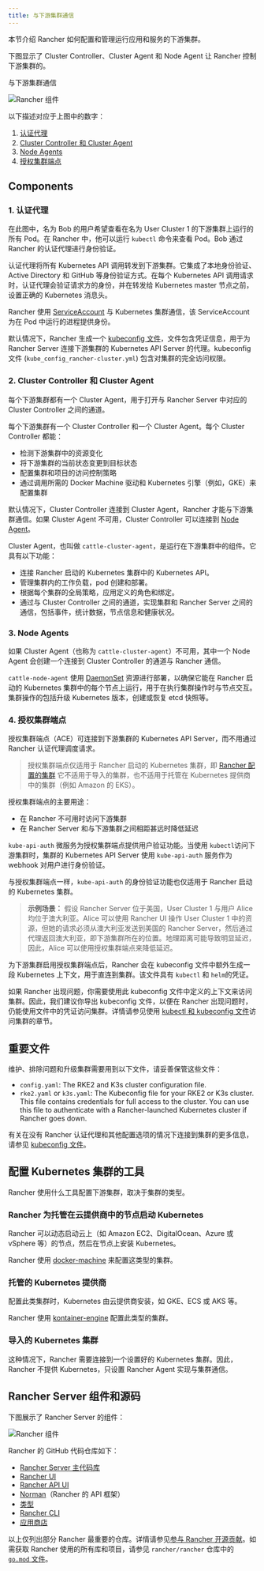 ```yaml
---
title: 与下游集群通信
---
```


本节介绍 Rancher 如何配置和管理运行应用和服务的下游集群。

下图显示了 Cluster Controller、Cluster Agent 和 Node Agent 让 Rancher 控制下游集群的。

<figcaption>与下游集群通信</figcaption>

![Rancher 组件](/img/rancher-architecture-cluster-controller.svg)

以下描述对应于上图中的数字：

1. [认证代理](#1-认证代理)
2. [Cluster Controller 和 Cluster Agent](#2-cluster-controller-和-cluster-agent)
3. [Node Agents](#3-node-agents)
4. [授权集群端点](#4-授权集群端点)

## Components

### 1. 认证代理

在此图中，名为 Bob 的用户希望查看在名为 User Cluster 1 的下游集群上运行的所有 Pod。在 Rancher 中，他可以运行 `kubectl` 命令来查看
Pod。Bob 通过 Rancher 的认证代理进行身份验证。

认证代理将所有 Kubernetes API 调用转发到下游集群。它集成了本地身份验证、Active Directory 和 GitHub 等身份验证方式。在每个 Kubernetes API 调用请求时，认证代理会验证请求方的身份，并在转发给 Kubernetes master 节点之前，设置正确的 Kubernetes 消息头。

Rancher 使用 [ServiceAccount](https://kubernetes.io/docs/tasks/configure-pod-container/configure-service-account/) 与 Kubernetes 集群通信，该 ServiceAccount 为在 Pod 中运行的进程提供身份。

默认情况下，Rancher 生成一个 [kubeconfig 文件](../../how-to-guides/new-user-guides/manage-clusters/access-clusters/use-kubectl-and-kubeconfig.md)，文件包含凭证信息，用于为 Rancher Server 连接下游集群的 Kubernetes API Server 的代理。kubeconfig 文件 (`kube_config_rancher-cluster.yml`) 包含对集群的完全访问权限。

### 2. Cluster Controller 和 Cluster Agent

每个下游集群都有一个 Cluster Agent，用于打开与 Rancher Server 中对应的 Cluster Controller 之间的通道。

每个下游集群有一个 Cluster Controller 和一个 Cluster Agent。每个 Cluster Controller 都能：

- 检测下游集群中的资源变化
- 将下游集群的当前状态变更到目标状态
- 配置集群和项目的访问控制策略
- 通过调用所需的 Docker Machine 驱动和 Kubernetes 引擎（例如，GKE）来配置集群

默认情况下，Cluster Controller 连接到 Cluster Agent，Rancher 才能与下游集群通信。如果 Cluster Agent 不可用，Cluster Controller 可以连接到 [Node Agent](#3-node-agents)。

Cluster Agent，也叫做 `cattle-cluster-agent`，是运行在下游集群中的组件。它具有以下功能：

- 连接 Rancher 启动的 Kubernetes 集群中的 Kubernetes API。
- 管理集群内的工作负载，pod 创建和部署。
- 根据每个集群的全局策略，应用定义的角色和绑定。
- 通过与 Cluster Controller 之间的通道，实现集群和 Rancher Server 之间的通信，包括事件，统计数据，节点信息和健康状况。

### 3. Node Agents

如果 Cluster Agent（也称为 `cattle-cluster-agent`）不可用，其中一个 Node Agent 会创建一个连接到 Cluster Controller 的通道与 Rancher 通信。

`cattle-node-agent` 使用 [DaemonSet](https://kubernetes.io/docs/concepts/workloads/controllers/daemonset/) 资源进行部署，以确保它能在 Rancher 启动的 Kubernetes 集群中的每个节点上运行，用于在执行集群操作时与节点交互。集群操作的包括升级 Kubernetes 版本，创建或恢复 etcd 快照等。

### 4. 授权集群端点

授权集群端点（ACE）可连接到下游集群的 Kubernetes API Server，而不用通过 Rancher 认证代理调度请求。

> 授权集群端点仅适用于 Rancher 启动的 Kubernetes 集群，即 [Rancher 配置的集群](../../how-to-guides/new-user-guides/launch-kubernetes-with-rancher/launch-kubernetes-with-rancher.md) 它不适用于导入的集群，也不适用于托管在 Kubernetes 提供商中的集群（例如 Amazon 的 EKS）。

授权集群端点的主要用途：

- 在 Rancher 不可用时访问下游集群
- 在 Rancher Server 和与下游集群之间相距甚远时降低延迟

`kube-api-auth` 微服务为授权集群端点提供用户验证功能。当使用 `kubectl`访问下游集群时，集群的 Kubernetes API Server 使用 `kube-api-auth` 服务作为 webhook 对用户进行身份验证。

与授权集群端点一样，`kube-api-auth` 的身份验证功能也仅适用于 Rancher 启动的 Kubernetes 集群。

> **示例场景：** 假设 Rancher Server 位于美国，User Cluster 1 与用户 Alice 均位于澳大利亚。Alice 可以使用 Rancher UI 操作 User Cluster 1 中的资源，但她的请求必须从澳大利亚发送到美国的 Rancher Server，然后通过代理返回澳大利亚，即下游集群所在的位置。地理距离可能导致明显延迟，因此，Alice 可以使用授权集群端点来降低延迟。

为下游集群启用授权集群端点后，Rancher 会在 kubeconfig 文件中额外生成一段 Kubernetes 上下文，用于直连到集群。该文件具有 `kubectl` 和 `helm`的凭证。

如果 Rancher 出现问题，你需要使用此 kubeconfig 文件中定义的上下文来访问集群。因此，我们建议你导出 kubeconfig 文件，以便在 Rancher 出现问题时，仍能使用文件中的凭证访问集群。详情请参见使用 [kubectl 和 kubeconfig 文件](../../how-to-guides/new-user-guides/manage-clusters/access-clusters/use-kubectl-and-kubeconfig.md)访问集群的章节。

## 重要文件

维护、排除问题和升级集群需要用到以下文件，请妥善保管这些文件：


- `config.yaml`: The RKE2 and K3s cluster configuration file.
- `rke2.yaml` or `k3s.yaml`: The Kubeconfig file for your RKE2 or K3s cluster. This file contains credentials for full access to the cluster. You can use this file to authenticate with a Rancher-launched Kubernetes cluster if Rancher goes down.

有关在没有 Rancher 认证代理和其他配置选项的情况下连接到集群的更多信息，请参见 [kubeconfig 文件](../../how-to-guides/new-user-guides/manage-clusters/access-clusters/use-kubectl-and-kubeconfig.md)。

## 配置 Kubernetes 集群的工具

Rancher 使用什么工具配置下游集群，取决于集群的类型。

### Rancher 为托管在云提供商中的节点启动 Kubernetes

Rancher 可以动态启动云上（如 Amazon EC2、DigitalOcean、Azure 或 vSphere 等）的节点，然后在节点上安装 Kubernetes。

Rancher 使用 [docker-machine](https://github.com/rancher/machine) 来配置这类型的集群。

### 托管的 Kubernetes 提供商

配置此类集群时，Kubernetes 由云提供商安装，如 GKE、ECS 或 AKS 等。

Rancher 使用 [kontainer-engine](https://github.com/rancher/kontainer-engine) 配置此类型的集群。

### 导入的 Kubernetes 集群

这种情况下，Rancher 需要连接到一个设置好的 Kubernetes 集群。因此，Rancher 不提供 Kubernetes，只设置 Rancher Agent 实现与集群通信。

## Rancher Server 组件和源码

下图展示了 Rancher Server 的组件：

![Rancher 组件](/img/rancher-architecture-rancher-components.svg)

Rancher 的 GitHub 代码仓库如下：

- [Rancher Server 主代码库](https://github.com/rancher/rancher)
- [Rancher UI](https://github.com/rancher/ui)
- [Rancher API UI](https://github.com/rancher/api-ui)
- [Norman](https://github.com/rancher/norman)（Rancher 的 API 框架）
- [类型](https://github.com/rancher/types)
- [Rancher CLI](https://github.com/rancher/cli)
- [应用商店](https://github.com/rancher/helm)

以上仅列出部分 Rancher 最重要的仓库。详情请参见[参与 Rancher 开源贡献](../../contribute-to-rancher.md#rancher-仓库)。如需获取 Rancher 使用的所有库和项目，请参见 `rancher/rancher` 仓库中的 [`go.mod` 文件](https://github.com/rancher/rancher/blob/master/go.mod)。